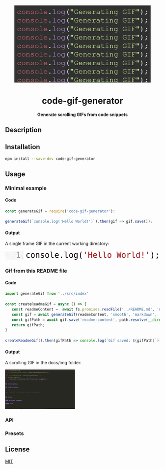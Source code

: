 <p align="center">
  <img height="250" src="./docs/img/generating.gif">
</p>
<h1 align="center"> code-gif-generator </h1>
<p align="center">
  <b>Generate scrolling GIFs from code snippets</b>
</p>

## Description

## Installation

```sh
npm install --save-dev code-gif-generator
```

## Usage

### Minimal example

#### Code

```js
const generateGif = require('code-gif-generator'):

generateGif(`console.log('Hello World!')`).then(gif => gif.save());
```

#### Output

A single frame GIF in the current working directory:  

![Screenshot: 'Hello World!](./docs/img/helloworldjs.gif)


### Gif from this README file

#### Code

```js
import generateGif from '../src/index'

const createReadmeGif = async () => {
   const readmeContent =  await fs.promises.readFile('../README.md', 'utf8');
   const gif = await generateGif(readmeContent, 'smooth', 'markdown', 'monokai', false);
   const gifPath = await gif.save('readme-content', path.resolve(__dirname, '../docs/img'));
   return gifPath;
}

createReadmeGif().then(gifPath => console.log(`Gif saved: ${gifPath}`));
```

#### Output

A scrolling GIF in the docs/img folder:  

<img alt="Screenshot: 'README.md'" src="./docs/img/readme-content.gif" width="45%">

### API

### Presets



## License
[MIT](./LICENSE)
